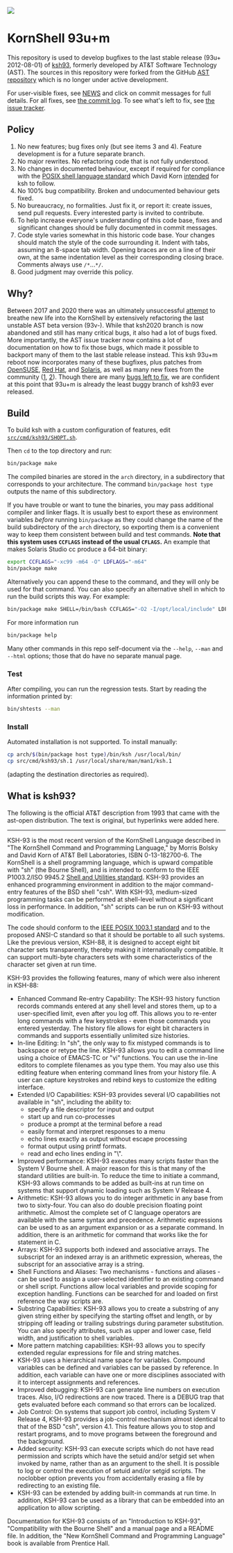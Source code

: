![](https://github.com/ksh93/ksh/workflows/CI/badge.svg)

# KornShell 93u+m

This repository is used to develop bugfixes
to the last stable release (93u+ 2012-08-01) of
[ksh93](http://www.kornshell.com/),
formerly developed by AT&T Software Technology (AST).
The sources in this repository were forked from the
GitHub [AST repository](https://github.com/att/ast)
which is no longer under active development.

For user-visible fixes, see [NEWS](https://github.com/ksh93/ksh/blame/master/NEWS)
and click on commit messages for full details.
For all fixes, see [the commit log](https://github.com/ksh93/ksh/commits/).
To see what's left to fix, see [the issue tracker](https://github.com/ksh93/ksh/issues).

## Policy

1. No new features; bug fixes only (but see items 3 and 4).
   Feature development is for a future separate branch.
2. No major rewrites. No refactoring code that is not fully understood.
3. No changes in documented behaviour, except if required for compliance with the
   [POSIX shell language standard](https://pubs.opengroup.org/onlinepubs/9699919799/utilities/contents.html)
   which David Korn [intended](http://www.kornshell.com/info/) for ksh to follow.
4. No 100% bug compatibility. Broken and undocumented behaviour gets fixed.
5. No bureaucracy, no formalities. Just fix it, or report it: create issues,
   send pull requests. Every interested party is invited to contribute.
6. To help increase everyone's understanding of this code base, fixes and
   significant changes should be fully documented in commit messages.
7. Code style varies somewhat in this historic code base.
   Your changes should match the style of the code surrounding it.
   Indent with tabs, assuming an 8-space tab width.
   Opening braces are on a line of their own, at the same indentation level
   as their corresponding closing brace.
   Comments always use `/*`...`*/`.
8. Good judgment may override this policy.

## Why?

Between 2017 and 2020 there was an ultimately unsuccessful
[attempt](https://github.com/att/ast/tree/2020.0.1)
to breathe new life into the KornShell by extensively refactoring the last
unstable AST beta version (93v-).
While that ksh2020 branch is now abandoned and still has many critical bugs,
it also had a lot of bugs fixed. More importantly, the AST issue tracker
now contains a lot of documentation on how to fix those bugs, which made
it possible to backport many of them to the last stable release instead.
This ksh 93u+m reboot now incorporates many of these bugfixes,
plus patches from
[OpenSUSE](https://github.com/ksh93/ksh/wiki/Patch-Upstream-Report:-OpenSUSE),
[Red Hat](https://github.com/ksh93/ksh/wiki/Patch-Upstream-Report:-Red-Hat),
and
[Solaris](https://github.com/ksh93/ksh/wiki/Patch-Upstream-Report:-Solaris),
as well as many new fixes from the community
([1](https://github.com/ksh93/ksh/pulls?q=is%3Apr+is%3Amerged),
[2](https://github.com/ksh93/ksh/issues?q=is%3Aissue+is%3Aclosed+label%3Abug)).
Though there are many
[bugs left to fix](https://github.com/ksh93/ksh/issues),
we are confident at this point that 93u+m is already the least buggy branch
of ksh93 ever released.

## Build

To build ksh with a custom configuration of features, edit
[`src/cmd/ksh93/SHOPT.sh`](https://github.com/ksh93/ksh/blob/master/src/cmd/ksh93/SHOPT.sh).

Then `cd` to the top directory and run:
```sh
bin/package make
```

The compiled binaries are stored in the `arch` directory, in a subdirectory
that corresponds to your architecture. The command `bin/package host type`
outputs the name of this subdirectory.

If you have trouble or want to tune the binaries, you may pass additional
compiler and linker flags. It is usually best to export these as environment
variables *before* running `bin/package` as they could change the name of
the build subdirectory of the `arch` directory, so exporting them is a
convenient way to keep them consistent between build and test commands.
**Note that this system uses `CCFLAGS` instead of the usual `CFLAGS`.**
An example that makes Solaris Studio cc produce a 64-bit binary:
```sh
export CCFLAGS="-xc99 -m64 -O" LDFLAGS="-m64"
bin/package make
```
Alternatively you can append these to the command, and they will only be
used for that command. You can also specify an alternative shell in which
to run the build scripts this way. For example:
```sh
bin/package make SHELL=/bin/bash CCFLAGS="-O2 -I/opt/local/include" LDFLAGS="-L/opt/local/lib"
```

For more information run
```sh
bin/package help
```
Many other commands in this repo self-document via the `--help`, `--man` and
`--html` options; those that do have no separate manual page.

### Test

After compiling, you can run the regression tests.
Start by reading the information printed by:
```sh
bin/shtests --man
```

### Install

Automated installation is not supported.
To install manually:
```sh
cp arch/$(bin/package host type)/bin/ksh /usr/local/bin/
cp src/cmd/ksh93/sh.1 /usr/local/share/man/man1/ksh.1
```
(adapting the destination directories as required).

## What is ksh93?

The following is the official AT&T description from 1993 that came with the
ast-open distribution. The text is original, but hyperlinks were added here.

----

KSH-93 is the most recent version of the KornShell Language described in
"The KornShell Command and Programming Language," by Morris Bolsky and David
Korn of AT&T Bell Laboratories, ISBN 0-13-182700-6. The KornShell is a shell
programming language, which is upward compatible with "sh" (the Bourne
Shell), and is intended to conform to the IEEE P1003.2/ISO 9945.2
[Shell and Utilities standard](https://pubs.opengroup.org/onlinepubs/9699919799/utilities/contents.html).
KSH-93 provides an enhanced programming environment in addition to the major
command-entry features of the BSD shell "csh". With KSH-93, medium-sized
programming tasks can be performed at shell-level without a significant loss
in performance. In addition, "sh" scripts can be run on KSH-93 without
modification.

The code should conform to the
[IEEE POSIX 1003.1 standard](http://www.opengroup.org/austin/papers/posix_faq.html)
and to the proposed ANSI-C standard so that it should be portable to all
such systems. Like the previous version, KSH-88, it is designed to accept
eight bit character sets transparently, thereby making it internationally
compatible. It can support multi-byte characters sets with some
characteristics of the character set given at run time.

KSH-93 provides the following features, many of which were also inherent in
KSH-88:

* Enhanced Command Re-entry Capability: The KSH-93 history function records
  commands entered at any shell level and stores them, up to a
  user-specified limit, even after you log off. This allows you to re-enter
  long commands with a few keystrokes - even those commands you entered
  yesterday. The history file allows for eight bit characters in commands
  and supports essentially unlimited size histories.
* In-line Editing: In "sh", the only way to fix mistyped commands is to
  backspace or retype the line. KSH-93 allows you to edit a command line
  using a choice of EMACS-TC or "vi" functions. You can use the in-line
  editors to complete filenames as you type them. You may also use this
  editing feature when entering command lines from your history file. A user
  can capture keystrokes and rebind keys to customize the editing interface.
* Extended I/O Capabilities: KSH-93 provides several I/O capabilities not
  available in "sh", including the ability to:
  * specify a file descriptor for input and output
  * start up and run co-processes
  * produce a prompt at the terminal before a read
  * easily format and interpret responses to a menu
  * echo lines exactly as output without escape processing
  * format output using printf formats.
  * read and echo lines ending in "\\". 
* Improved performance: KSH-93 executes many scripts faster than the System
  V Bourne shell. A major reason for this is that many of the standard
  utilities are built-in. To reduce the time to initiate a command, KSH-93
  allows commands to be added as built-ins at run time on systems that
  support dynamic loading such as System V Release 4.
* Arithmetic: KSH-93 allows you to do integer arithmetic in any base from
  two to sixty-four. You can also do double precision floating point
  arithmetic. Almost the complete set of C language operators are available
  with the same syntax and precedence. Arithmetic expressions can be used to
  as an argument expansion or as a separate command. In addition, there is an
  arithmetic for command that works like the for statement in C.
* Arrays: KSH-93 supports both indexed and associative arrays. The subscript
  for an indexed array is an arithmetic expression, whereas, the subscript
  for an associative array is a string.
* Shell Functions and Aliases: Two mechanisms - functions and aliases - can
  be used to assign a user-selected identifier to an existing command or
  shell script. Functions allow local variables and provide scoping for
  exception handling. Functions can be searched for and loaded on first
  reference the way scripts are.
* Substring Capabilities: KSH-93 allows you to create a substring of any
  given string either by specifying the starting offset and length, or by
  stripping off leading or trailing substrings during parameter
  substitution. You can also specify attributes, such as upper and lower
  case, field width, and justification to shell variables.
* More pattern matching capabilities: KSH-93 allows you to specify extended
  regular expressions for file and string matches.
* KSH-93 uses a hierarchical name space for variables. Compound variables can
  be defined and variables can be passed by reference. In addition, each
  variable can have one or more disciplines associated with it to intercept
  assignments and references.
* Improved debugging: KSH-93 can generate line numbers on execution traces.
  Also, I/O redirections are now traced. There is a DEBUG trap that gets
  evaluated before each command so that errors can be localized.
* Job Control: On systems that support job control, including System V
  Release 4, KSH-93 provides a job-control mechanism almost identical to
  that of the BSD "csh", version 4.1. This feature allows you to stop and
  restart programs, and to move programs between the foreground and the
  background.
* Added security: KSH-93 can execute scripts which do not have read
  permission and scripts which have the setuid and/or setgid set when
  invoked by name, rather than as an argument to the shell. It is possible
  to log or control the execution of setuid and/or setgid scripts. The
  noclobber option prevents you from accidentally erasing a file by
  redirecting to an existing file.
* KSH-93 can be extended by adding built-in commands at run time. In
  addition, KSH-93 can be used as a library that can be embedded into an
  application to allow scripting.

Documentation for KSH-93 consists of an "Introduction to KSH-93",
"Compatibility with the Bourne Shell" and a manual page and a README file.
In addition, the "New KornShell Command and Programming Language" book is
available from Prentice Hall.
